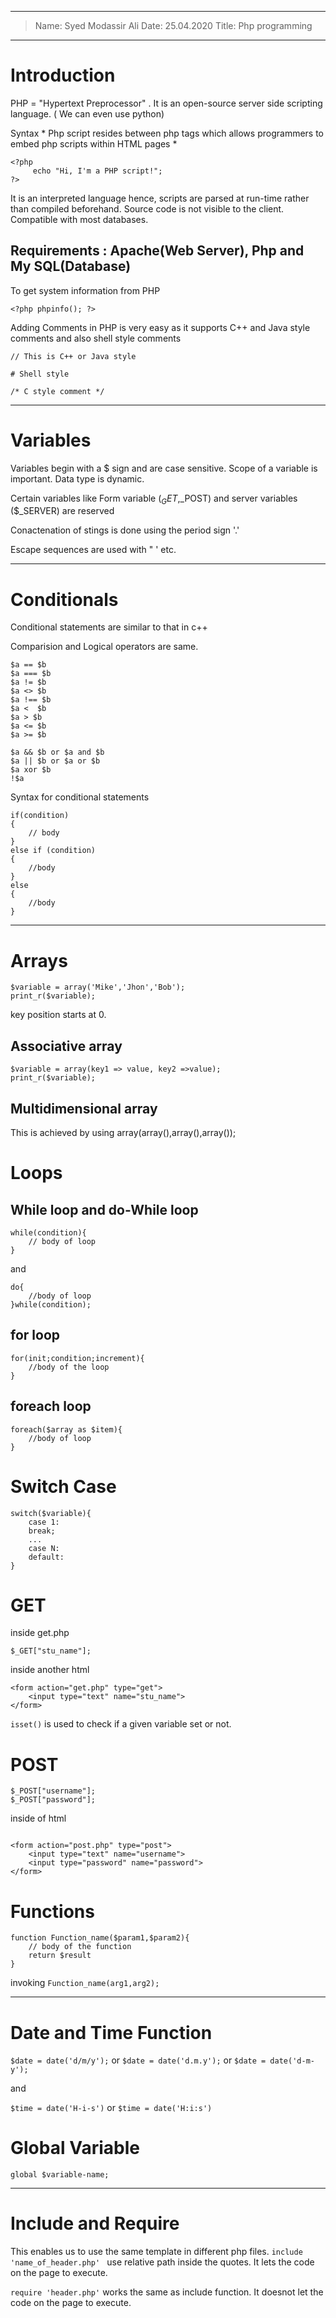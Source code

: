 ----
> Name: Syed Modassir Ali
> Date: 25.04.2020
> Title: Php programming
----

# Introduction

PHP = "Hypertext Preprocessor" . It is an open-source server side scripting language. ( We can even use python)

Syntax * Php script resides between php tags which allows programmers to embed php scripts within HTML pages *

```
<?php
     echo "Hi, I'm a PHP script!";
?>	
```
It is an interpreted language hence, scripts are parsed at run-time rather than compiled beforehand. 
Source code is not visible to the client. Compatible with most databases.

Requirements : Apache(Web Server), Php and My SQL(Database)
---

To get system information from PHP
```
<?php phpinfo(); ?> 
```

Adding Comments in PHP is very easy as it supports C++ and Java style comments and also shell style comments

```
// This is C++ or Java style

# Shell style

/* C style comment */
```
---

# Variables

Variables begin with a $ sign and are case sensitive. Scope of a variable is important. Data type is dynamic.

Certain variables like Form variable ($_GET,$_POST) and server variables ($_SERVER) are reserved

Conactenation of stings is done using the period sign '.'

Escape sequences are used with \" \' etc.

---

# Conditionals

Conditional statements are similar to that in c++

Comparision and Logical operators are same.

```
$a == $b
$a === $b
$a != $b
$a <> $b
$a !== $b
$a <  $b
$a > $b
$a <= $b
$a >= $b

```

```
$a && $b or $a and $b
$a || $b or $a or $b
$a xor $b
!$a 
```

Syntax for conditional statements
```
if(condition)
{
	// body
}
else if (condition)
{
	//body
}
else
{
	//body
}
```
---

# Arrays

```
$variable = array('Mike','Jhon','Bob');
print_r($variable);
```
key position starts at 0.

## Associative array

```
$variable = array(key1 => value, key2 =>value);
print_r($variable);
```
## Multidimensional array

This is achieved by using array(array(),array(),array());

# Loops

## While loop and do-While loop

```
while(condition){
	// body of loop
}
```
and 

```
do{
	//body of loop
}while(condition);
```

## for loop

```
for(init;condition;increment){
	//body of the loop
}
```
## foreach loop

```
foreach($array as $item){
	//body of loop
}
```

# Switch Case

```
switch($variable){
	case 1:
	break;
	...
	case N:
	default:
}
```

# GET

inside get.php
```
$_GET["stu_name"];
```

inside another html
```
<form action="get.php" type="get">
	<input type="text" name="stu_name">
</form>
```

`isset()` is used to check if a given variable set or not.

# POST

```
$_POST["username"];
$_POST["password"];
```

inside of html
```

<form action="post.php" type="post">
	<input type="text" name="username">
	<input type="password" name="password">
</form>
```

# Functions

```
function Function_name($param1,$param2){
	// body of the function
 	return $result
}
```
invoking `Function_name(arg1,arg2);`

---

# Date and Time Function

`$date = date('d/m/y');` or 
`$date = date('d.m.y');` or 
`$date = date('d-m-y');`
 
and

`$time = date('H-i-s')` or
`$time = date('H:i:s')`

# Global Variable

`global $variable-name;`

---

# Include and Require

This enables us to use the same template in different php files.
`include 'name_of_header.php' `  use relative path inside the quotes. It lets the code on the page to execute.

`require 'header.php'` works the same as include function. It doesnot let the code on the page to execute. 
